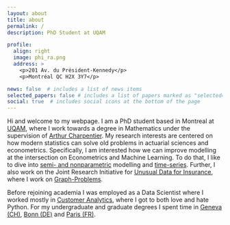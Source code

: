 ```yaml
---
layout: about
title: about
permalink: /
description: PhD Student at UQAM

profile:
  align: right
  image: phi_ra.png
  address: >
    <p>201 Av. du Président-Kennedy</p>
    <p>Montréal QC H2X 3Y7</p>

news: false  # includes a list of news items
selected_papers: false # includes a list of papers marked as "selected={true}"
social: true  # includes social icons at the bottom of the page
---
```


Hi and welcome to my webpage. I am a PhD student based in Montreal at [UQAM](https://math.uqam.ca/), where I work towards a degree in Mathematics under the supervision of [Arthur Charpentier](https://freakonometrics.github.io/). My research interests are centered on how modern statistics can solve old problems in actuarial sciences and econometrics. Specifically, I am interested how we can improve modelling at the intersection on Econometrics and Machine Learning. To do that, I like to dive into [semi- and nonparametric](/projects/semi_nonparametrics) modelling and [time-series](/projects/time_series). Further, I also work on the Joint Research Initiative for [Unusual Data for Insurance](https://jridata.github.io/), where I work on [Graph-Problems](/projects/graph_problems). 

Before rejoining academia I was employed as a Data Scientist where I worked mostly in [Customer Analytics](https://en.wikipedia.org/wiki/Customer_analytics), where I got to both love and hate Python. For my undergraduate and graduate degrees I spent time in [Geneva (CH)](https://www.unige.ch/gsi/en/), [Bonn (DE)](https://www.bgse.uni-bonn.de/en) and [Paris (FR)](https://www.ensae.fr/en/).